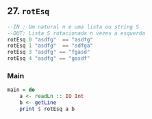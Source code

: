 ## 27. `rotEsq`
```hs
--IN : Um natural n e uma lista ou string S
--OUT: Lista S rotacionada n vezes à esquerda
rotEsq 0 "asdfg"  == "asdfg"
rotEsq 1 "asdfg"  == "sdfga"
rotEsq 3 "asdfg" == "fgasd"
rotEsq 4 "asdfg" == "gasdf"
```


<!--MAIN_BEGIN-->
### Main
```hs
main = do
    a <- readLn :: IO Int
    b <- getLine
    print $ rotEsq a b

```
<!--MAIN_END-->
